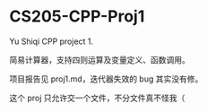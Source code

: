 # CS205-CPP-Proj1
Yu Shiqi CPP project 1.

简易计算器，支持四则运算及变量定义、函数调用。

项目报告见 proj1.md，迭代器失效的 bug 其实没有修。

这个 proj 只允许交一个文件，不分文件真不怪我（
